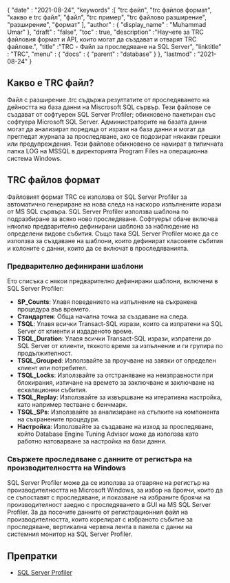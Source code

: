 {
  "date" : "2021-08-24",
  "keywords" :[ "trc файл", "trc файлов формат", "какво е trc файл", "файл", "trc пример", "trc файлово разширение", "разширение", "формат" ],
  "author" : {
    "display_name" : "Muhammad Umar"
},
  "draft" : "false",
  "toc" : true,
  "description" :"Научете за TRC файловия формат и API, които могат да създават и отварят TRC файлове.",
  "title" :"TRC - Файл за проследяване на SQL Server",
  "linktitle" : "TRC",
  "menu" : {
    "docs" : {
      "parent" : "database"
}
},
  "lastmod" : "2021-08-24"
}

## Какво е TRC файл?
Файл с разширение .trc съдържа резултатите от проследяването на дейността на база данни на Miscrosoft SQL сървър. Тези файлове се създават от софтуерен SQL Server Profiler; обикновено пакетиран със софтуера Microsoft SQL Server. Администраторите на базата данни могат да анализират поредица от изрази на база данни и могат да прегледат журнала за проследяване, ако се подозират някакви грешки или предупреждения. Тези файлове обикновено се намират в типичната папка LOG на MSSQL в директорията Program Files на операционна система Windows.

## TRC файлов формат
Файловият формат TRC се използва от SQL Server Profiler за автоматично генериране на нова следа на наскоро изпълнените изрази от MS SQL сървъра. SQL Server Profiler използва шаблона по подразбиране за всяко ново проследяване. Софтуерът обаче включва няколко предварително дефинирани шаблона за наблюдение на определени видове събития. Също така SQL Server Profiler може да се използва за създаване на шаблони, които дефинират класовете събития и колоните с данни, които да се включат в проследяванията.

### Предварително дефинирани шаблони
Ето списъка с някои предварително дефинирани шаблони, включени в SQL Server Profiler:
- **SP_Counts**: Улавя поведението на изпълнение на съхранена процедура във времето.
- **Стандартен**: Обща начална точка за създаване на следа.
- **TSQL**: Улавя всички Transact-SQL изрази, които са изпратени на SQL Server от клиенти и издаденото време.
- **TSQL_Duration**: Улавя всички Transact-SQL изрази, изпратени до SQL Server от клиенти, тяхното време за изпълнение и ги групира по продължителност.
- **TSQL_Grouped**: Използвайте за проучване на заявки от определен клиент или потребител.
- **TSQL_Locks**: Използвайте за отстраняване на неизправности при блокирания, изтичане на времето за заключване и заключване на ескалационни събития.
- **TSQL_Replay**: Използвайте за извършване на итеративна настройка, като например тестване с бенчмарк.
- **TSQL_SPs**: Използвайте за анализиране на стъпките на компонента на съхранените процедури.
- **Настройка**: Използвайте за създаване на изход за проследяване, който Database Engine Tuning Advisor може да използва като работно натоварване за настройка на бази данни.
### Свържете проследяване с данните от регистъра на производителността на Windows
SQL Server Profiler може да се използва за отваряне на регистър на производителността на Microsoft Windows, за избор на броячи, които да се съпоставят с проследяване, и показване на избраните броячи на производителност заедно с проследяването в GUI на MS SQL Server Profiler. За да посочите данните от регистрационния файл на производителността, които корелират с избраното събитие за проследяване, вертикална червена лента в панела с данни на системния монитор на SQL Server Profiler.


## Препратки ##

* [SQL Server Profiler](https://learn.microsoft.com/en-us/sql/tools/sql-server-profiler/sql-server-profiler?view=sql-server-ver15)

